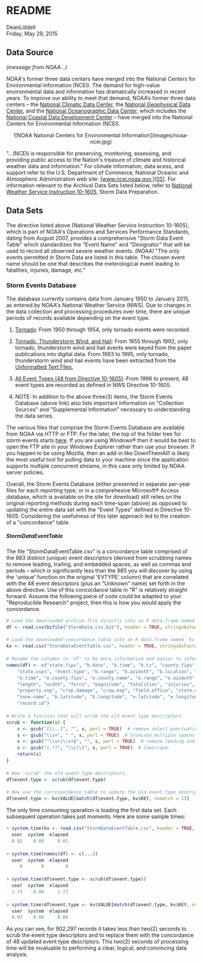 # README
DeanLiddell  
Friday, May 29, 2015  
<link rel="stylesheet" type="text/css" href="stylesheets/stylesheet.css">

## Data Source

*(message from NOAA...)*

NOAA's former three data centers have merged into the National Centers for 
Environmental Information (NCEI). The demand for high-value environmental data 
and information has dramatically increased in recent years. To improve our 
ability to meet that demand, NOAA’s former three data centers – the 
[National Climatic Data Center][01], the [National Geophysical Data Center][02], 
and the [National Oceanographic Data Center][03], which includes the 
[National Coastal Data Development Center][04] – have merged into the National Centers 
for Environmental Information (NCEI).

<center>![NOAA National Centers for Environmental Information](images/noaa-ncei.jpg)</center>

"...(NCEI) is responsible for preserving, monitoring, assessing, and providing 
public access to the Nation's treasure of climate and historical weather 
data and information." For climate information, data acess, and support refer
to the U.S. Department of Commerce, National Oceanic and Atmospheric 
Administration web site: [www.ncei.noaa.gov.][05]. For information relevant to
the Archival Data Sets listed below, refer to 
[National Weather Service Instruction 10-1605][06], Storm Data Preparation.

## Data Sets

The directive listed above (National Weather Service Instruction 10-1605), which
is part of NOAA's Operations and Services Performance Standards, dating from 
August 2007, provides a comprehensive "Storm Data Event Table" which standardizes
the "Event Name" and "Designator" that will be used to record all observed
severe weather events. *(NOAA)* "The only events permitted in Storm Data are listed 
in this table. The chosen event name should be one that describes the meterological
event leading to fatalities, injuries, damage, etc."

### Storm Events Database

The database currently contains data from January 1950 to January 2015, as entered 
by NOAA's National Weather Service (NWS). Due to changes in the data collection 
and processing procedures over time, there are unique periods of records available 
depending on the event type. 

1.  <u>Tornado</u>: From 1950 through 1954, only tornado events were recorded.  

2.  <u>Tornado, Thunderstorm Wind, and Hail</u>: From 1955 through 1992, only 
    tornado, thunderstorm wind and hail events were keyed from the paper 
    publications into digital data. From 1993 to 1995, only tornado, thunderstorm 
    wind and hail events have been extracted from the [Unformatted Text Files.][07]  
    
3.  <u>All Event Types (48 from Directive 10-1605)</u>: From 1996 to present, 48 
    event types are recorded as defined in NWS Directive 10-1605.

4.  NOTE: In addition to the above three(3) items, the Storm Events Database 
    (above link) also lists important information on "Collection Sources" and
    "Supplemental Information" necessary to understanding the data series.

The various files that comprise the Storm Events Database are available from
NOAA via HTTP or FTP. For the later, the top of the folder tree for storm
events starts [here][08]. If you are using Windows® then it would be best to
open the FTP site in your Windows Explorer rather than use your browser. If you 
happen to be using Mozilla, then an add-in like DownThemAll! is likely the most 
useful tool for pulling data to your machine since the application supports 
multiple concurrent streams, in this case only limited by NOAA server policies.

Overall, the Storm Events Database (either presented in separate per-year files
for each reporting type, or in a comprehesive Microsoft® Access database, which
is available on the site for download) still relies on the original reporting
methods during each time-span (above) as opposed to updating the entire data set
with the "Event Types" defined in Directive 10-1605. Considering the usefulness
of this later approach led to the creation of a "concordance" table.

##### StormDataEventTable

The file "StormDataEventTable.csv" is a concordance table comprised of the 883
distinct (unique) event descriptors (derived from scrubbing names to remove
leading, trailing, and embedded spaces, as well as commas and periods – which is
significantly less than the 985 you will discover by using the 'unique' function
on the original 'EVTYPE' column) that are correlated with the 48 event descriptors 
(plus an "Unknown" name) set forth in the above directive. Use of this concordance 
table in "R" is relatively straight forward. Assume the following piece of code 
could be adapted to your "Reproducible Research" project, then this is how you 
would apply the concordance.


```r
# Load the downloaded archive file directly into an R data.frame named 'df'.
df <- read.csv(bzfile("StormData.csv.bz2"), header = TRUE, stringsAsFactors = FALSE)

# Load the downloaded concordance table into an R data.frame named 'kv'.
kv <- read.csv("StormDataEventTable.csv", header = TRUE, stringsAsFactors = FALSE)

# Rename the columns in 'df' to be more informative and easier to reference.
names(df) <- c("state.fips", "b.date", "b.time", "b.tz", "county.fips", "county.name", 
    "state.usps", "event.type", "b.range", "b.azimuth", "b.location", "e.date", 
    "e.time", "e.county.fips", "e.county.name", "e.range", "e.azimuth", "e.location", 
    "length", "width", "force", "magnitude", "fatalities", "injuries", "property.damage", 
    "property.exp", "crop.damage", "crop.exp", "field.office", "state.office", 
    "zone.name", "b.latitude", "b.longitude", "e.latitude", "e.longitude", "remarks", 
    "record.id")

# Write a function that will scrub the old event type descriptors.
scrub <- function(s) {
    s <- gsub("[\\.,]", "", s, perl = TRUE)  # remove select punctuation.
    s <- gsub("\\s+", " ", s, perl = TRUE)  # truncate multiple spaces.
    s <- gsub("^\\s+|\\s+$", "", s, perl = TRUE)  # remove leading and trailing spaces.
    s <- gsub("(.*)", "\\L\\1", s, perl = TRUE)  # lowercase.
    return(s)
}

# Now 'scrub' the old event type descriptors.
df$event.type <- scrub(df$event.type)

# Now use the correspondence table to update the old event type descriptors.
df$event.type <- kv$VALUE[match(df$event.type, kv$KEY, nomatch = 1)]
```

The only time consuming operation is loading the first data set. Each subsequent
operation takes just moments. Here are some sample times:


```r
> system.time(kv <- read.csv("StormDataEventTable.csv", header = TRUE, stringsAsFactors = FALSE))
  user  system  elapsed  
  0.02    0.00     0.01  

> system.time(names(df) <- c(...))
  user  system  elapsed  
     0       0        0  

> system.time(df$event.type <- scrub(df$event.type))
  user  system  elapsed  
  1.73    0.00     1.73  

> system.time(df$event.type <- kv$VALUE[match(df$event.type, kv$KEY, nomatch = 1)])
  user  system  elapsed  
  0.03    0.00     0.06  
```

As you can see, for 902,297 records it takes less than two(2) seconds to scrub
the event type descriptors and to replace them with the concordance of 48
updated event type descriptors. This two(2) seconds of processing time will be
invaluable to performing a clear, logical, and convincing data analysis.


[01]:http://www.ncdc.noaa.gov/
[02]:http://www.ngdc.noaa.gov/
[03]:http://www.nodc.noaa.gov/
[04]:http://www.ncddc.noaa.gov/
[05]:http://www.ncei.noaa.gov/
[06]:https://www.ncdc.noaa.gov/stormevents/pd01016005curr.pdf
[07]:https://www.ncdc.noaa.gov/stormevents/details.jsp?type=collection
[08]:ftp://ftp.ncdc.noaa.gov/pub/data/swdi/stormevents/

